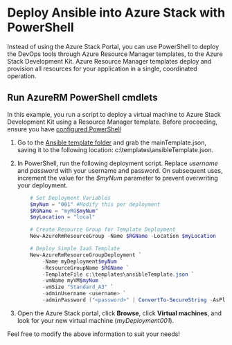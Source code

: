 # Deploy Ansible into Azure Stack with PowerShell

Instead of using the Azure Stack Portal, you can use PowerShell to deploy the DevOps tools through Azure Resource Manager templates, to the Azure Stack Development Kit. Azure Resource Manager templates deploy and provision all resources for your application in a single, coordinated operation.

## Run AzureRM PowerShell cmdlets
In this example, you run a script to deploy a virtual machine to Azure Stack Development Kit using a Resource Manager template.  Before proceeding, ensure you have [configured PowerShell](https://docs.microsoft.com/en-us/azure/azure-stack/azure-stack-powershell-configure-admin)  

1. Go to the [Ansible template folder](</DevOpsToolkit.Ansible/DeploymentTemplates>) and grab the mainTemplate.json, saving it to the following location: c:\\templates\\ansibleTemplate.json.
2. In PowerShell, run the following deployment script. Replace *username* and *password* with your username and password. On subsequent uses, increment the value for the *$myNum* parameter to prevent overwriting your deployment.
   
   ```PowerShell
       # Set Deployment Variables
       $myNum = "001" #Modify this per deployment
       $RGName = "myRG$myNum"
       $myLocation = "local"
   
       # Create Resource Group for Template Deployment
       New-AzureRmResourceGroup -Name $RGName -Location $myLocation
   
       # Deploy Simple IaaS Template
       New-AzureRmResourceGroupDeployment `
           -Name myDeployment$myNum `
           -ResourceGroupName $RGName `
           -TemplateFile c:\templates\ansibleTemplate.json `
           -vmName myVM$myNum `
           -vmSize "Standard_A3" `
           -adminUsername <username> `
           -adminPassword ("<password>" | ConvertTo-SecureString -AsPlainText -Force)
   ```
3. Open the Azure Stack portal, click **Browse**, click **Virtual machines**, and look for your new virtual machine (*myDeployment001*).

Feel free to modify the above information to suit your needs!
